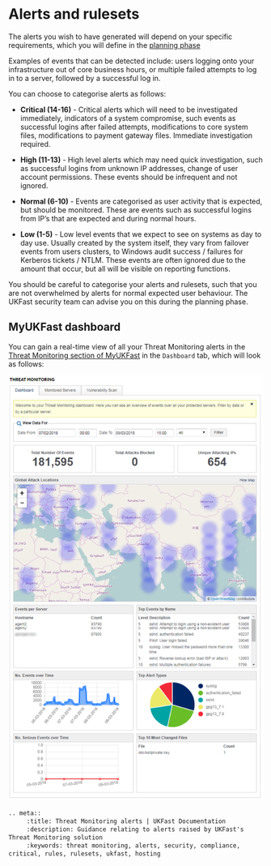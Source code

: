 # Alerts and rulesets

The alerts you wish to have generated will depend on your specific requirements, which you will define in the [planning phase](/security/threatmonitoring/gettingstarted.html)

Examples of events that can be detected include: users logging onto your infrastructure out of core business hours, or multiple failed attempts to log in to a server, followed by a successful log in.

You can choose to categorise alerts as follows:

- **Critical (14-16)** -
Critical alerts which will need to be investigated immediately, indicators of a system compromise, such events as successful logins after failed attempts, modifications to core system files, modifications to payment gateway files. Immediate investigation required.

- **High (11-13)** -
High level alerts which may need quick investigation, such as successful logins from unknown IP addresses, change of user account permissions. These events should be infrequent and not ignored.

- **Normal (6-10)** -
Events are categorised as user activity that is expected, but should be monitored. These are events such as successful logins from IP’s that are expected and during normal hours.

- **Low (1-5)** -
Low level events that we expect to see on systems as day to day use. Usually created by the system itself, they vary from failover events from users clusters, to Windows audit success / failures for Kerberos tickets / NTLM. These events are often ignored due to the amount that occur, but all will be visible on reporting functions.

You should be careful to categorise your alerts and rulesets, such that you are not overwhelmed by alerts for normal expected user behaviour.  The UKFast security team can advise you on this during the planning phase.

## MyUKFast dashboard

You can gain a real-time view of all your Threat Monitoring alerts in the [Threat Monitoring section of MyUKFast](https://my.ukfast.co.uk/threat-monitoring/) in the `Dashboard` tab, which will look as follows:

![dashboard](files/dashboardscreenshot.png)


```eval_rst
.. meta::
     :title: Threat Monitoring alerts | UKFast Documentation
     :description: Guidance relating to alerts raised by UKFast's Threat Monitoring solution
     :keywords: threat monitoring, alerts, security, compliance, critical, rules, rulesets, ukfast, hosting
```
